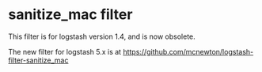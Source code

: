 sanitize_mac filter
===================

This filter is for logstash version 1.4, and is now obsolete.

The new filter for logstash 5.x is at https://github.com/mcnewton/logstash-filter-sanitize_mac

